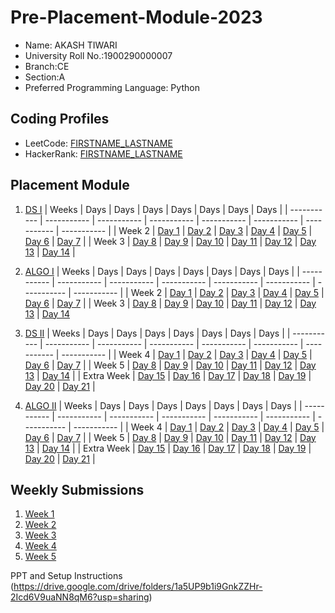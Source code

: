 # Pre-Placement-Module-2023

- Name: AKASH TIWARI
- University Roll No.:1900290000007
- Branch:CE
- Section:A
- Preferred Programming Language: Python

## Coding Profiles
- LeetCode: [FIRSTNAME_LASTNAME](https://leetcode.com/YourLeetCodeUserName/)
- HackerRank: [FIRSTNAME_LASTNAME](https://www.hackerrank.com/HackerRankUserName)

## Placement Module
1. [DS I](https://github.com/Akash1329/Pre-Placement-Module-2023/tree/main/DS%20I)
    | Weeks | Days | Days | Days | Days | Days | Days | Days |
    | ----------- | ----------- | ----------- | ----------- | ----------- | ----------- | ----------- | ----------- | 
    | Week 2 | [Day 1](https://github.com/Akash1329/Pre-Placement-Module-2023/tree/main/DS%20I/Day%201) | [Day 2](https://github.com/Akash1329/Pre-Placement-Module-2023/tree/main/DS%20I/Day%202) | [Day 3](https://github.com/Akash1329/Pre-Placement-Module-2023/tree/main/DS%20I/Day%203) | [Day 4](https://github.com/Akash1329/Pre-Placement-Module-2023/tree/main/DS%20I/Day%204) | [Day 5](https://github.com/Akash1329/Pre-Placement-Module-2023/tree/main/DS%20I/Day%205) | [Day 6](https://github.com/Akash1329/Pre-Placement-Module-2023/tree/main/DS%20I/Day%206) | [Day 7](https://github.com/Akash1329/Pre-Placement-Module-2023/tree/main/DS%20I/Day%207) |
    | Week 3 | [Day 8](https://github.com/Akash1329/Pre-Placement-Module-2023/tree/main/DS%20I/Day%208) | [Day 9](https://github.com/Akash1329/Pre-Placement-Module-2023/tree/main/DS%20I/Day%209) | [Day 10](https://github.com/Akash1329/Pre-Placement-Module-2023/tree/main/DS%20I/Day%2010) | [Day 11](https://github.com/Akash1329/Pre-Placement-Module-2023/tree/main/DS%20I/Day%2011) | [Day 12](https://github.com/Akash1329/Pre-Placement-Module-2023/tree/main/DS%20I/Day%2012) | [Day 13](https://github.com/Akash1329/Pre-Placement-Module-2023/tree/main/DS%20I/Day%2013) | [Day 14](https://github.com/Akash1329/Pre-Placement-Module-2023/tree/main/DS%20I/Day%2014) |
    
2. [ALGO I](https://github.com/Akash1329/Pre-Placement-Module-2023/tree/main/ALGO%20I)
    | Weeks | Days | Days | Days | Days | Days | Days | Days |
    | ----------- | ----------- | ----------- | ----------- | ----------- | ----------- | ----------- | ----------- |
    | Week 2 | [Day 1](https://github.com/Akash1329/Pre-Placement-Module-2023/tree/main/ALGO%20I/Day%201) | [Day 2](https://github.com/Akash1329/Pre-Placement-Module-2023/tree/main/ALGO%20I/Day%202) | [Day 3](https://github.com/Akash1329/Pre-Placement-Module-2023/tree/main/ALGO%20I/Day%203) | [Day 4](https://github.com/Akash1329/Pre-Placement-Module-2023/tree/main/ALGO%20I/Day%204) | [Day 5](https://github.com/Akash1329/Pre-Placement-Module-2023/tree/main/ALGO%20I/Day%205) | [Day 6](https://github.com/Akash1329/Pre-Placement-Module-2023/tree/main/ALGO%20I/Day%206) | [Day 7](https://github.com/Akash1329/Pre-Placement-Module-2023/tree/main/ALGO%20I/Day%207) |
    | Week 3 | [Day 8](https://github.com/Akash1329/Pre-Placement-Module-2023/tree/main/ALGO%20I/Day%208) | [Day 9](https://github.com/Akash1329/Pre-Placement-Module-2023/tree/main/ALGO%20I/Day%209) | [Day 10](https://github.com/Akash1329/Pre-Placement-Module-2023/tree/main/ALGO%20I/Day%2010) | [Day 11](https://github.com/Akash1329/Pre-Placement-Module-2023/tree/main/ALGO%20I/Day%2011) | [Day 12](https://github.com/Akash1329/Pre-Placement-Module-2023/tree/main/ALGO%20I/Day%2012) | [Day 13](https://github.com/Akash1329/Pre-Placement-Module-2023/tree/main/ALGO%20I/Day%2013) | [Day 14](https://github.com/Akash1329/Pre-Placement-Module-2023/tree/main/ALGO%20I/Day%2014)  
    
3. [DS II](https://github.com/Akash1329/Pre-Placement-Module-2023/tree/main/DS%20II)
    | Weeks | Days | Days | Days | Days | Days | Days | Days |
    | ----------- | ----------- | ----------- | ----------- | ----------- | ----------- | ----------- | ----------- |
    | Week 4 | [Day 1](https://github.com/Akash1329/Pre-Placement-Module-2023/tree/main/DS%20II/Day%201) | [Day 2](https://github.com/Akash1329/Pre-Placement-Module-2023/tree/main/DS%20II/Day%202) | [Day 3](https://github.com/Akash1329/Pre-Placement-Module-2023/tree/main/DS%20II/Day%203) | [Day 4](https://github.com/Akash1329/Pre-Placement-Module-2023/tree/main/DS%20II/Day%204) | [Day 5](https://github.com/Akash1329/Pre-Placement-Module-2023/tree/main/DS%20II/Day%205) | [Day 6](https://github.com/Akash1329/Pre-Placement-Module-2023/tree/main/DS%20II/Day%206) | [Day 7](https://github.com/Akash1329/Pre-Placement-Module-2023/tree/main/DS%20II/Day%207) | 
    | Week 5 | [Day 8](https://github.com/YOURGITHUBUSERNAME/Pre-Placement-Module-2023/tree/main/DS%20II/Day%208) | [Day 9](https://github.com/YOURGITHUBUSERNAME/Pre-Placement-Module-2023/tree/main/DS%20II/Day%209) | [Day 10](https://github.com/YOURGITHUBUSERNAME/Pre-Placement-Module-2023/tree/main/DS%20II/Day%2010) | [Day 11](https://github.com/YOURGITHUBUSERNAME/Pre-Placement-Module-2023/tree/main/DS%20II/Day%2011) | [Day 12](https://github.com/YOURGITHUBUSERNAME/Pre-Placement-Module-2023/tree/main/DS%20II/Day%2012) | [Day 13](https://github.com/YOURGITHUBUSERNAME/Pre-Placement-Module-2023/tree/main/DS%20II/Day%2013) | [Day 14](https://github.com/YOURGITHUBUSERNAME/Pre-Placement-Module-2023/tree/main/DS%20II/Day%2014) |
    | Extra Week | [Day 15](https://github.com/YOURGITHUBUSERNAME/Pre-Placement-Module-2023/tree/main/DS%20II/Day%2015) | [Day 16](https://github.com/YOURGITHUBUSERNAME/Pre-Placement-Module-2023/tree/main/DS%20II/Day%2016) | [Day 17](https://github.com/YOURGITHUBUSERNAME/Pre-Placement-Module-2023/tree/main/DS%20II/Day%2017) | [Day 18](https://github.com/YOURGITHUBUSERNAME/Pre-Placement-Module-2023/tree/main/DS%20II/Day%2018) | [Day 19](https://github.com/YOURGITHUBUSERNAME/Pre-Placement-Module-2023/tree/main/DS%20II/Day%2019) | [Day 20](https://github.com/YOURGITHUBUSERNAME/Pre-Placement-Module-2023/tree/main/DS%20II/Day%2020) | [Day 21](https://github.com/YOURGITHUBUSERNAME/Pre-Placement-Module-2023/tree/main/DS%20II/Day%2021) |
    
4. [ALGO II](https://github.com/YOURGITHUBUSERNAME/Pre-Placement-Module-2023/tree/main/ALGO%20II)
    | Weeks | Days | Days | Days | Days | Days | Days | Days |
    | ----------- | ----------- | ----------- | ----------- | ----------- | ----------- | ----------- | ----------- |
    | Week 4 | [Day 1](https://github.com/YOURGITHUBUSERNAME/Pre-Placement-Module-2023/tree/main/ALGO%20II/Day%201) | [Day 2](https://github.com/YOURGITHUBUSERNAME/Pre-Placement-Module-2023/tree/main/ALGO%20II/Day%202) | [Day 3](https://github.com/YOURGITHUBUSERNAME/Pre-Placement-Module-2023/tree/main/ALGO%20II/Day%203) | [Day 4](https://github.com/YOURGITHUBUSERNAME/Pre-Placement-Module-2023/tree/main/ALGO%20II/Day%204) | [Day 5](https://github.com/YOURGITHUBUSERNAME/Pre-Placement-Module-2023/tree/main/ALGO%20II/Day%205) | [Day 6](https://github.com/YOURGITHUBUSERNAME/Pre-Placement-Module-2023/tree/main/ALGO%20II/Day%206) | [Day 7](https://github.com/YOURGITHUBUSERNAME/Pre-Placement-Module-2023/tree/main/ALGO%20II/Day%207) |
    | Week 5 | [Day 8](https://github.com/YOURGITHUBUSERNAME/Pre-Placement-Module-2023/tree/main/ALGO%20II/Day%208) | [Day 9](https://github.com/YOURGITHUBUSERNAME/Pre-Placement-Module-2023/tree/main/ALGO%20II/Day%209) | [Day 10](https://github.com/YOURGITHUBUSERNAME/Pre-Placement-Module-2023/tree/main/ALGO%20II/Day%2010) | [Day 11](https://github.com/YOURGITHUBUSERNAME/Pre-Placement-Module-2023/tree/main/ALGO%20II/Day%2011) | [Day 12](https://github.com/YOURGITHUBUSERNAME/Pre-Placement-Module-2023/tree/main/ALGO%20II/Day%2012) | [Day 13](https://github.com/YOURGITHUBUSERNAME/Pre-Placement-Module-2023/tree/main/ALGO%20II/Day%2013) | [Day 14](https://github.com/YOURGITHUBUSERNAME/Pre-Placement-Module-2023/tree/main/ALGO%20II/Day%2014) |
    | Extra Week | [Day 15](https://github.com/YOURGITHUBUSERNAME/Pre-Placement-Module-2023/tree/main/ALGO%20II/Day%2015) | [Day 16](https://github.com/YOURGITHUBUSERNAME/Pre-Placement-Module-2023/tree/main/ALGO%20II/Day%2016) | [Day 17](https://github.com/YOURGITHUBUSERNAME/Pre-Placement-Module-2023/tree/main/ALGO%20II/Day%2017) | [Day 18](https://github.com/YOURGITHUBUSERNAME/Pre-Placement-Module-2023/tree/main/ALGO%20II/Day%2018) | [Day 19](https://github.com/YOURGITHUBUSERNAME/Pre-Placement-Module-2023/tree/main/ALGO%20II/Day%2019) | [Day 20](https://github.com/YOURGITHUBUSERNAME/Pre-Placement-Module-2023/tree/main/ALGO%20II/Day%2020) | [Day 21](https://github.com/YOURGITHUBUSERNAME/Pre-Placement-Module-2023/tree/main/ALGO%20II/Day%2021) |

## Weekly Submissions
1. [Week 1](https://github.com/Akash1329/Pre-Placement-Module-2023/tree/main/Weekly%20Submissions/Week%201)
2. [Week 2](https://github.com/Akash1329/Pre-Placement-Module-2023/tree/main/Weekly%20Submissions/Week%202)
3. [Week 3](https://github.com/Akash1329/Pre-Placement-Module-2023/tree/main/Weekly%20Submissions/Week%203)
4. [Week 4](https://github.com/Akash1329/Pre-Placement-Module-2023/tree/main/Weekly%20Submissions/Week%204)
5. [Week 5](https://github.com/Akash1329/Pre-Placement-Module-2023/tree/main/Weekly%20Submissions/Week%205)


PPT and Setup Instructions    
(https://drive.google.com/drive/folders/1a5UP9b1i9GnkZZHr-2Icd6V9uaNN8qM6?usp=sharing)
